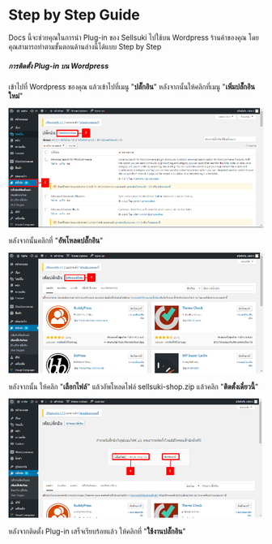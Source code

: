 # Step by Step Guide

Docs นี้จะช่วยคุณในการนำ Plug-in ของ Sellsuki ไปใช้บน Wordpress ร้านค้าของคุณ โดยคุณสามารถทำตามขั้นตอนด้านล่างนี้ได้แบบ Step by Step

##### การติดตั้ง Plug-in บน Wordpress

เข้าไปที่ Wordpress ของคุณ แล้วเข้าไปที่เมนู "**ปลั๊กอิน**" หลังจากนั้นให้คลิกที่เมนู "**เพิ่มปลั๊กอินใหม่**"

![](/assets/import4.png)

หลังจากนั้นคลิกที่ "**อัพโหลดปลั๊กอิน**"

![](/assets/import5.png)

หลังจากนั้น ให้คลิก "**เลือกไฟล์**" แล้วอัพโหลดไฟล์ sellsuki-shop.zip แล้วคลิก "**ติดตั้งเดี๋ยวนี้**"

![](/assets/import3.png)

หลังจากติดตั้ง Plug-in  เสร็จเรียบร้อยแล้ว ให้คลิกที่ "**ใช้งานปลั๊กอิน**"



















